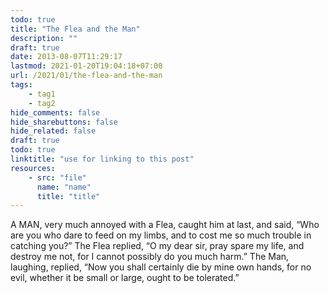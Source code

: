 ```yaml
---
todo: true
title: "The Flea and the Man"
description: ""
draft: true
date: 2013-08-07T11:29:17
lastmod: 2021-01-20T19:04:18+07:00
url: /2021/01/the-flea-and-the-man
tags:
    - tag1
    - tag2
hide_comments: false
hide_sharebuttons: false
hide_related: false
draft: true
todo: true
linktitle: "use for linking to this post"
resources:
    - src: "file"
      name: "name"
      title: "title"
---
```


A MAN, very much annoyed with a Flea, caught him at last, and said, “Who are you who dare to feed on my limbs, and to cost me so much trouble in catching you?” The Flea replied, “O my dear sir, pray spare my life, and destroy me not, for I cannot possibly do you much harm.” The Man, laughing, replied, “Now you shall certainly die by mine own hands, for no evil, whether it be small or large, ought to be tolerated.”

